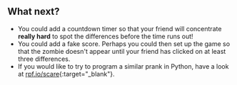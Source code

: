 ## What next?

* You could add a countdown timer so that your friend will concentrate **really hard** to spot the differences before the time runs out!
* You could add a fake score. Perhaps you could then set up the game so that the zombie doesn't appear until your friend has clicked on at least three differences.
* If you would like to try to program a similar prank in Python, have a look at [rpf.io/scare](https://rpf.io/scare){:target="_blank"}.
